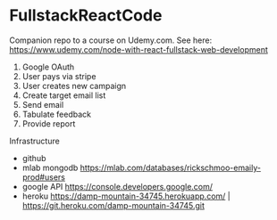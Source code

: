 # FullstackReactCode

Companion repo to a course on Udemy.com. See here: https://www.udemy.com/node-with-react-fullstack-web-development

1. Google OAuth
2. User pays via stripe
3. User creates new campaign
4. Create target email list
5. Send email
6. Tabulate feedback
7. Provide report

Infrastructure
* github
* mlab mongodb https://mlab.com/databases/rickschmoo-emaily-prod#users
* google API https://console.developers.google.com/
* heroku
https://damp-mountain-34745.herokuapp.com/ | https://git.heroku.com/damp-mountain-34745.git
